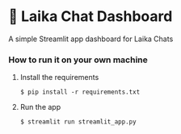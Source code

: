 # 🎈 Laika Chat Dashboard

A simple Streamlit app dashboard for Laika Chats

### How to run it on your own machine

1. Install the requirements

   ```
   $ pip install -r requirements.txt
   ```

2. Run the app

   ```
   $ streamlit run streamlit_app.py
   ```

